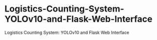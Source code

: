 # Logistics-Counting-System-YOLOv10-and-Flask-Web-Interface
Logistics Counting System: YOLOv10 and Flask Web Interface
